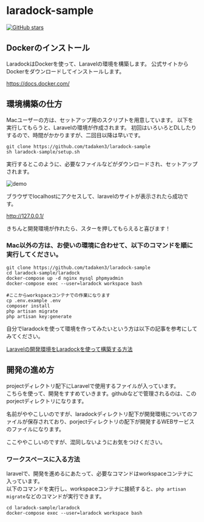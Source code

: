 # laradock-sample

[![GitHub stars](https://img.shields.io/github/stars/tadaken3/laradock-sample.svg)](https://github.com/tadaken3/laradock-sample/stargazers)

## Dockerのインストール
LaradockはDockerを使って、Laravelの環境を構築します。
公式サイトからDockerをダウンロードしてインストールします。

https://docs.docker.com/

## 環境構築の仕方

Macユーザーの方は、セットアップ用のスクリプトを用意しています。
以下を実行してもらうと、Laravelの環境が作成されます。
初回はいろいろとDLしたりするので、時間がかかりますが、二回目以降は早いです。

```
git clone https://github.com/tadaken3/laradock-sample
sh laradock-sample/setup.sh
```

実行するとこのように、必要なファイルなどがダウンロードされ、セットアップされます。

![demo](https://github.com/tadaken3/laradock-sample/blob/master/media/sample.gif)

ブラウザでlocalhostにアクセスして、laravelのサイトが表示されたら成功です。

http://127.0.0.1/

きちんと開発環境が作れたら、スターを押してもらえると喜びます！

### Mac以外の方は、お使いの環境に合わせて、以下のコマンドを順に実行してください。

```
git clone https://github.com/tadaken3/laradock-sample
cd laradock-sample/laradock
docker-compose up -d nginx mysql phpmyadmin
docker-compose exec --user=laradock workspace bash

#ここからworkspaceコンテナでの作業になります
cp .env.example .env
composer install
php artisan migrate
php artisan key:generate
```

自分でlaradockを使って環境を作ってみたいという方は以下の記事を参考にしてみてください。

[Laravelの開発環境をLaradockを使って構築する方法](https://tadaken3.hatenablog.jp/entry/laradock-laravel)

## 開発の進め方

projectディレクトリ配下にLaravelで使用するファイルが入っています。  
こちらを使って、開発をすすめていきます。githubなどで管理されるのは、このporjectディレクトリになります。  

名前がややこしいのですが、laradockディレクトリ配下が開発環境についてのファイルが保存されており、porjectディレクトリの配下が開発するWEBサービスのファイルになります。

ここややこしいのですが、混同しないようにお気をつけください。

### ワークスペースに入る方法

laravelで、開発を進めるにあたって、必要なコマンドはworkspaceコンテナに入っています。  
以下のコマンドを実行し、workspaceコンテナに接続すると、```php artisan migrate```などのコマンドが実行できます。

```
cd laradock-sample/laradock
docker-compose exec --user=laradock workspace bash
```
